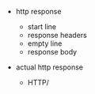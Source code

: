 - http response
  - start line
  - response headers
  - empty line
  - response body

- actual http response
  - HTTP/